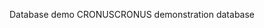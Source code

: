 <span data-ttu-id="ea80d-101">Database demo CRONUS</span><span class="sxs-lookup"><span data-stu-id="ea80d-101">CRONUS demonstration database</span></span>